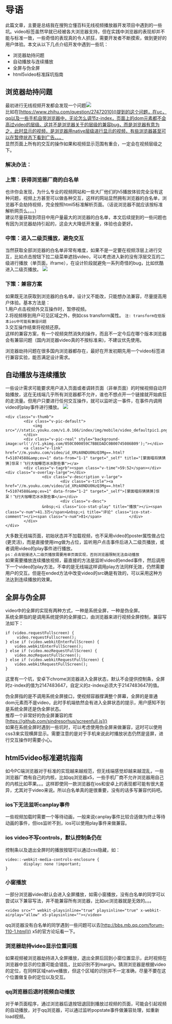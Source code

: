 # 导语  

此篇文章，主要是总结我在搜狗立懂百科无线视频播放器开发项目中遇到的一些坑。video标签虽然早就已经被各大浏览器支持，但在实践中浏览器的表现却并不能与标准一致，一些奇怪的表现真的令人抓狂，需要开发者不断摸索，做到更好的用户体验。本文从以下几点介绍开发中遇到一些坑：  
 
* 浏览器劫持问题  
* 自动播放与连续播放  
* 全屏与伪全屏
* html5video标准踩坑指南

## 浏览器劫持问题
最初进行无线视频开发都会发现一个问题![](https://pic4.zhimg.com/50/10c3f495f539147dd238317a89d4ab4b_hd.jpg)  
比如在[https://www.zhihu.com/question/27472010]()提到的这个问题，在uc，qq以及一些手机自带浏览器中，无论怎么调节z-index，页面上的dom元素都不会高过video的层级。这并不是浏览器关于的层级的兼容bug，而是浏览器有意为之，此时显示的视频，是浏览器用native层级进行显示的视频，有些浏览器甚至可以在暂停状态下看到广告。。。  
显然页面上所有的交互的操作如果和视频显示范围有重合，一定会在视频层级之下。  
### **解决办法：**  
### 上策：获得浏览器厂商的白名单    
也许你会发现，为什么专业的视频网站和一些大厂他们的h5播放体验完全没有这种问题，视频上方甚至可以做各种交互，这样的网站显然拥有浏览器的白名单，浏览器不会劫持视频，完全按照html5标准解析页面。（话说浏览器不就应该按标准解析网页么。。。）  
建议尽量获取到项目中用户量最大的浏览器的白名单，本文后续提到的一些问题也有因为浏览器劫持引起的，这会大大降低开发量，体验也会更好。  
### 中策：进入二级页播放，避免交互  
当然获取全部浏览器的白名单非常有难度，如果不是一定要在视频浮层上进行交互，比如点击按钮下拉二级菜单遮挡video，可以考虑进入新的没有浮层交互的二级进行播放（单页面，iframe），在设计阶段就避免一系列奇怪的bug，比如优酷进入二级页播放。
![](https://raw.githubusercontent.com/zhengx666/summarize/master/img/%E5%B1%8F%E5%B9%95%E5%BF%AB%E7%85%A7%202017-09-24%2022.08.30.png) 
### 下策：兼容方案
如果既无法获取到浏览器的白名单，设计又不能改，只能想办法兼容，尽量提高用户体验。基本方法是：  
1.用户点击视频外交互操作时，暂停视频。   
2.将视频移到用户可见区域之外，例如css transform属性。 
`注: transform在低版本ios中可能有兼容问题`  
3.交互操作结束将视频还原。   
这样的兼容方案，有一个视频突然消失的操作，而且不一定今后在哪个版本浏览器会有兼容问题（国内浏览器video真的不按标准来)，不建议优先使用。
  
浏览器劫持问题在很多国内浏览器都存在，最好在开发初期先用一个video标签进行兼容实验，能否满足设计需求。
## 自动播放与连续播放
一些设计需求可能要求用户进入页面或者调转页面（非单页面）的时候视频自动开始播放，这在无线端几乎所有浏览器都不允许，谁也不想点开一个链接就开始疯狂的走流量。但用户只要进行任何交互操作，就可以监听这一事件，在事件内调用video的play事件进行播放。 
![](https://raw.githubusercontent.com/zhengx666/summarize/master/img/%E5%B1%8F%E5%B9%95%E5%BF%AB%E7%85%A7%202017-09-24%2023.23.44.png)  
  
```
<div class="v-thumb">
		<div class="v-pic-default">
			<img src="//static.youku.com/v1.0.166/index/img/mobile/video_defaultpic1.png">
		</div>
		<div class="v-pic-real" style="background-image:url('//r1.ykimg.com/050C000059C7BBEDADC0B00745086B09');"></div>
		<a class="v-link" href="//m.youku.com/video/id_XMzA0NDU0NzQ3Mg==.html?f=51074588&amp;ev=1" data-from="1-1" target="_self" title="[蒙面唱将猜猜猜]惊呆！飞行大咖曝范冰冰那些事"></a>
		<div class="v-tagrb"><span class="v-time">59:52</span></div>		<div class="v-overlay-large"></div>
				<div class="v-description v-large">
						<div class="v-title"><a href="//m.youku.com/video/id_XMzA0NDU0NzQ3Mg==.html?f=51074588&amp;ev=1" data-from="1-2" target="_self">[蒙面唱将猜猜猜]惊呆！飞行大咖曝范冰冰那些事</a></div>
						<div class="v-desc">
				&nbsp;<i class="ico-stat-play" title="播放"></i><span class="v-num">41.3万</span>&nbsp;<i title="评论" class="ico-stat-comment"></i><span class="v-num">81</span>			</div>
		</div>
</div>
```  
	 
大多数无线端页面，初始状态并不加载视频，也不采用video的poster属性做占位(更灵活)，而是直接使用img做为占位，监听用户点击事件后进入二级页播放，或者调用video的play事件进行播放。  
`ps：点击链接进入二级页播放需要用单页面实现，否则浏览器限制无法自动播放`  
 如果需要播放连续播放视频，最直接的方法是监听video的ended事件，然后调用下一个video的play方法，不幸的是无线端这样调用play方法同样无效，仍然需要用户的交互。但是在ended方法中改变video的src确是有效的，可以采用这种方法达到连续播放的效果。
## 全屏与伪全屏  
video中的全屏的实现有两种方式，一种是系统全屏，一种是伪全屏。  
系统全屏指的是调用系统提供的全屏接口，由浏览器来进行视频全屏控制，兼容写法如下：  
  
```    
if (video.requestFullscreen) {
	 video.requestFullscreen();
} else if (video.webkitEnterFullScreen) {
    video.webkitEnterFullScreen();
} else if (video.mozRequestFullScreen) {
    video.mozRequestFullScreen();
} else if (video.webkitRequestFullScreen) {
    video.webkitRequestFullScreen();
}  
```  
这里有一个坑，安卓下chrome浏览器进入全屏状态，默认不会提供控制条，全屏时z-index的值为2147483647，自定义的z-index必须大于2147483647的值。

伪全屏指的是不调用系统全屏接口，使视频容器撑满整个屏幕，全屏的是普通dom元素而不是video，此时手机端依然会有进入全屏状态的提示，用户感知不到是系统全屏还是伪全屏状态。  
推荐一个非常好的伪全屏兼容的库[https://github.com/sindresorhus/screenfull.js]()  
如果在系统全屏时遇到一些坑时，可以考虑使用伪全屏来做兼容，这时可以使用css3来实现横屏显示。需要注意的是对于手机来说此时播放状态仍然是竖屏，进行交互操作时需要小心。
## html5video标准避坑指南  
如今PC端浏览器对于标准的实现越来越规范，但无线端感觉却越来越混乱，一些浏览器厂商有自己的内核，比如qq浏览器x5，一些手机厂商不允许浏览器用自己的内核比如苹果。。。这样即使同一款浏览器在ios和安卓上的表现都可能有很大差异，尤其对于video来说。所以白名单真的是很重要，没有的话多写兼容代码吧。
### ios下无法监听canplay事件  
一些视频加载时需要一个等待动画，一般来说canplay事件比较合适做为终止等待动画的事件，但ios监听不到，ios可以使用play事件来做兼容。
### ios video不写controls，默认控制条仍在
控制条以及退出全屏时的播放按钮可以通过css隐藏，如：  
```  
video::-webkit-media-controls-enclosure {
        display: none !important;
}  
```
### 小窗播放
一部分浏览器video默认会进入全屏播放，如需小窗播放，没有白名单的同学可以尝试以下兼容写法，并不能兼容所有浏览器，比如uc浏览器就是无效的。。。  
```  
<video src="" webkit-playsinline="true" playsinline="true" x-webkit-airplay="allow" x5-playsinline=""></video>
```  
qq浏览器没有白名单的同学遇到一些问题可以去[http://bbs.mb.qq.com/forum-110-1.html]() x5的官方论坛看一下。  
### 浏览器劫持video显示位置问题  
如果视频被浏览器劫持进入全屏播放，退出全屏后回到小窗位置显示，此时视频在浏览器中显示的位置可能会错乱，比如识别不到margin。猜测浏览器是根据video的定位，在同样区域native播放，但这个区域的识别并不一定准确，尽量不要在这个位置做复杂的定位以及交互。
### qq浏览器后退时视频自动播放  
对于单页面程序，通过浏览器后退按钮退回到播放过视频的页面，可能会引起视频的自动播放，对于qq浏览器，可以通过监听popstate事件做兼容处理，如重新load视频。



